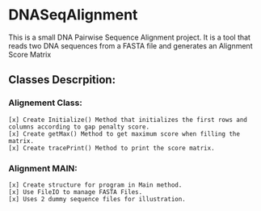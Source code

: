 # DNASeqAlignment
This is a small DNA Pairwise Sequence Alignment project. It is a tool that reads two DNA sequences from a FASTA file and generates an Alignment Score Matrix 

## Classes Descrpition:
  ### Alignement Class:
    [x] Create Initialize() Method that initializes the first rows and columns according to gap penalty score.
    [x] Create getMax() Method to get maximum score when filling the matrix.
    [x] Create tracePrint() Method to print the score matrix.
    
  ### Alignment MAIN:
    [x] Create structure for program in Main method.
    [x] Use FileIO to manage FASTA Files.
    [x] Uses 2 dummy sequence files for illustration.
    
  
